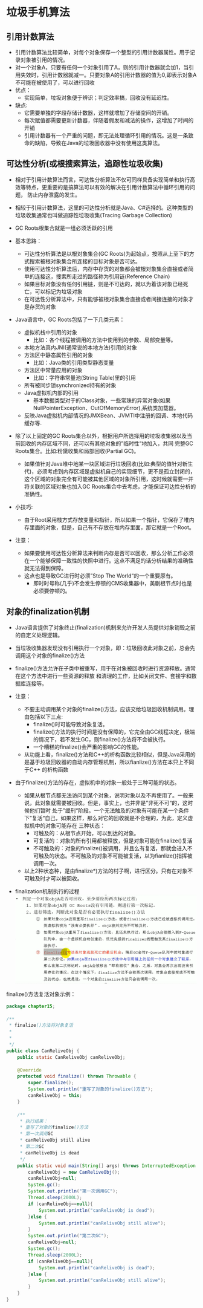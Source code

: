# 垃圾手机算法
## 引用计数算法
* 引用计数算法比较简单，对每个对象保存一个整型的引用计数器属性。用于记录对象被引用的情况。
* 对一个对象A，只要有任何一个对象引用了A，则的引用计数器就会加1，当引用失效时，引用计数器就减一。只要对象A的引用计数器的值为0,即表示对象A
  不可能在被使用了，可以进行回收
* 优点：
    * 实现简单，垃圾对象便于辨识；判定效率搞，回收没有延迟性。
* 缺点:
    * 它需要单独的字段存储计数器，这样就增加了存储空间的开销。
    * 每次赋值都需要更新计数器，伴随着假发和减法的操作，这增加了时间的开销
    * 引用计数器有一个严重的问题，即无法处理循环引用的情况。这是一条致命的缺陷，导致在Java的垃圾回收器中没有使用这类算法。


## 可达性分析(或根搜索算法，追踪性垃圾收集)
* 相对于引用计数算法而言，可达性分析算法不仅可同样具备实现简单和执行高效等特点，更重要的是搞算法可以有效的解决在引用计数算法中循环引用的问题，
  防止内存泄露的发生。
* 相较于引用计数算法，这里的可达性分析就是Java、C#选择的。这种类型的垃圾收集通常也叫做追踪性垃圾收集(Tracing Garbage Collection)

* GC Roots根集合就是一组必须活跃的引用
* 基本思路：
  * 可达性分析算法是以根对象集合(GC Roots)为起始点，按照从上至下的方式搜索被根对象集合所连接的目标对象是否可达。
  * 使用可达性分析算法后，内存中存货的对象都会被根对象集合直接或者简单的连接这，搜索所走过的路径称为引用链(Reference Chain)
  * 如果目标对象没有任何引用链，则是不可达的，就以为着该对象已经死亡，可以标记为垃圾对象
  * 在可达性分析算法中，只有能够被根对象集合直接或者间接连接的对象才是存货的对象
* Java语言中，GC Roots包括了一下几类元素：
  * 虚拟机栈中引用的对象
    * 比如：各个线程被调用的方法中使用到的参数、局部变量等。
  * 本地方法真内JNI(通常说的本地方法)引用的对象
  * 方法区中静态属性引用的对象
    * 比如：Java类的引用类型静态变量
  * 方法区中常量应用的对象
    * 比如：字符串常量池(String Table)里的引用
  * 所有被同步锁synchronized持有的对象
  * Java虚拟机内部的引用
    * 基本数据类型对于的Class对象，一些常珠的异常对象(如果NullPointerException、OutOfMemoryError),系统类加载器。
  * 反映Java虚拟机内部情况的JMXBean、JVMTI中注册的回调、本地代码缓存等.

* 除了以上固定的GC Roots集合以外，根据用户所选择用的垃圾收集器以及当前回收的内存区域不同，还可以有其他对象的”临时性“地加入，共同
完整GC Roots集合。比如:粉黛收集和局部回收(Partial GC)。
  * 如果值针对Java堆中地某一块区域进行垃圾回收(比如:典型的值针对新生代)，必须考虑到内存区域是虚拟机自己的实现细节，更不是孤立封闭的，
    这个区域的对象完全有可能被其他区域的对象所引用，这时候就需要一并将关联的区域对象也加入GC Roots集合中去考虑，才能保证可达性分析的准确性。
* 小技巧:
  * 由于Root采用栈方式存放变量和指针，所以如果一个指针，它保存了堆内存里面的对象，但是，自己有不存放在堆内存里面，那它就是一个Root。

* 注意：
  * 如果要使用可达性分析算法来判断内存是否可以回收，那么分析工作必须在一个能够保障一致性的快照中进行。这点不满足的话分析结果的准确性就无法得到保障。
  * 这点也是导致GC进行时必须”Stop The World“的一个重要原有。
    * 即时时号称(几乎)不会发生停顿的CMS收集器中，美剧根节点时也是必须要停顿的。


## 对象的finalization机制
* Java语言提供了对象终止(finalization)机制来允许开发人员提供对象销毁之前的自定义处理逻辑。
* 当垃圾收集器发现没有引用执行一个对象，即：垃圾回收此对象之前，总会先调用这个对象的finalize()方法
* finalize()方法允许在子类中被重写，用于在对象被回收时进行资源释放。通常在这个方法中进行一些资源的释放
  和清理的工作，比如关闭文件、套接字和数据库连接等。

* 注意：
  * 不要主动调用某个对象的finalize()方法，应该交给垃圾回收机制调用。理由包括以下三点:
    * finalize()时可能导致对象复活。
    * finalize()方法的执行时间是没有保障的，它完全由GC线程决定，极端的情况下，若不发生GC，则finalize()方法将不会被执行。
    * 一个糟糕的finalize()会严重的影响GC的性能。
  * 从功能上看，finalize()方法和C++的析构函数比较相似，但是Java采用的是基于垃圾回收器的自动内存管理机制，所以fianlize()方法在本只上不同于C++
    的析构函数
* 由于finalize()方法的存在，虚拟机中的对象一般处于三种可能的状态。
  * 如果从根节点都无法访问到某个对象，说明对象以及不再使用了。一般来说，此对象就需要被回收。但是，事实上，也并非是”非死不可“的，这时候他们暂时
    处于”缓刑“阶段。一个无法触及的对象有可能在某一个条件下”复活“自己，如果这样，那么对它的回收就是不合理的，为此，定义虚拟机中的对象可能存在
    三种状态：
    * 可触及的：从根节点开始，可以到达的对象。
    * 可复活的：对象的所有引用都被释放，但是对象可能在finalize()复活
    * 不可触及的：对象的finalize()被调用，并且么有复活，那就会进入不可触及的状态。不可触及的对象不可能被复活，以为fianlize()指挥被调用一次。
  * 以上2种状态种，是由finalize*)方法的村子啊，进行区分。只有在对象不可触及时才可以被回收。

* finalization机制执行的过程
![finalization机制执行的过程](./files/finalization机制-1.PNG)

finalize()方法复活对象示例：
```java
package chapter15;

/**
 * finalize()方法将对象复活
 *
 *
 */
public class CanReliveObj {
    public static CanReliveObj canReliveObj;

    @Override
    protected void finalize() throws Throwable {
        super.finalize();
        System.out.println("重写了对象的finalize()方法");
        canReliveObj = this;
    }

    /**
     * 执行结果：
     * 重写了对象的finalize()方法
     * 第一次调用GC
     * canReliveObj still alive
     * 第二次GC
     * canReliveObj is dead
     */
    public static void main(String[] args) throws InterruptedException {
        canReliveObj = new CanReliveObj();
        canReliveObj=null;
        System.gc();
        System.out.println("第一次调用GC");
        Thread.sleep(2000L);
        if (canReliveObj==null){
            System.out.println("canReliveObj is dead");
        }else {
            System.out.println("canReliveObj still alive");
        }
        System.out.println("第二次GC");
        canReliveObj=null;
        System.gc();
        Thread.sleep(2000L);
        if (canReliveObj==null){
            System.out.println("canReliveObj is dead");
        }else {
            System.out.println("canReliveObj still alive");
        }
    }
}

```































































































